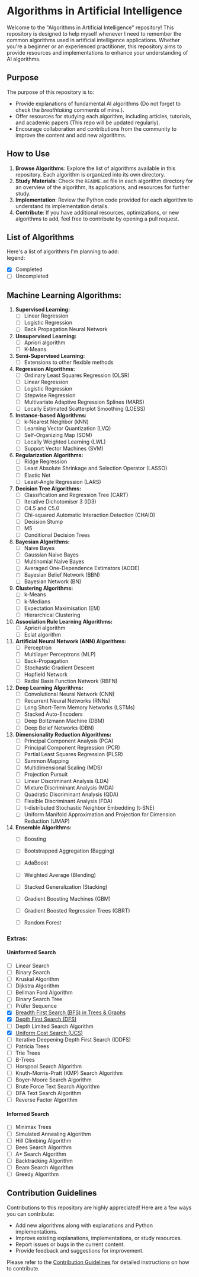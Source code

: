 # Algorithms in Artificial Intelligence

Welcome to the "Algorithms in Artificial Intelligence" repository! This repository is designed to help myself whenever I need to remember the common algorithms used in artificial intelligence applications. 
Whether you're a beginner or an experienced practitioner, this repository aims to provide resources and implementations to enhance your understanding of AI algorithms.

## Purpose

The purpose of this repository is to:

- Provide explanations of fundamental AI algorithms (Do not forget to check the _breathtaking_ comments of mine.).
- Offer resources for studying each algorithm, including articles, tutorials, and academic papers (This repo will be updated regularly).
- Encourage collaboration and contributions from the community to improve the content and add new algorithms.

## How to Use

1. **Browse Algorithms**: Explore the list of algorithms available in this repository. Each algorithm is organized into its own directory.
2. **Study Materials**: Check the `README.md` file in each algorithm directory for an overview of the algorithm, its applications, and resources for further study.
3. **Implementation**: Review the Python code provided for each algorithm to understand its implementation details.
4. **Contribute**: If you have additional resources, optimizations, or new algorithms to add, feel free to contribute by opening a pull request.

## List of Algorithms

Here's a list of algorithms I'm planning to add: </br>
legend: 
- [x] Completed
- [ ] Uncompleted

## Machine Learning Algorithms:

1. **Supervised Learning:**
   - [ ] Linear Regression
   - [ ] Logistic Regression
   - [ ] Back Propagation Neural Network

2. **Unsupervised Learning:**
   - [ ] Apriori algorithm
   - [ ] K-Means

3. **Semi-Supervised Learning:**
   - [ ] Extensions to other flexible methods

4. **Regression Algorithms:**
   - [ ] Ordinary Least Squares Regression (OLSR)
   - [ ] Linear Regression
   - [ ] Logistic Regression
   - [ ] Stepwise Regression
   - [ ] Multivariate Adaptive Regression Splines (MARS)
   - [ ] Locally Estimated Scatterplot Smoothing (LOESS)

5. **Instance-based Algorithms:**
   - [ ] k-Nearest Neighbor (kNN)
   - [ ] Learning Vector Quantization (LVQ)
   - [ ] Self-Organizing Map (SOM)
   - [ ] Locally Weighted Learning (LWL)
   - [ ] Support Vector Machines (SVM)

6. **Regularization Algorithms:**
   - [ ] Ridge Regression
   - [ ] Least Absolute Shrinkage and Selection Operator (LASSO)
   - [ ] Elastic Net
   - [ ] Least-Angle Regression (LARS)

7. **Decision Tree Algorithms:**
   - [ ] Classification and Regression Tree (CART)
   - [ ] Iterative Dichotomiser 3 (ID3)
   - [ ] C4.5 and C5.0
   - [ ] Chi-squared Automatic Interaction Detection (CHAID)
   - [ ] Decision Stump
   - [ ] M5
   - [ ] Conditional Decision Trees

8. **Bayesian Algorithms:**
   - [ ] Naive Bayes
   - [ ] Gaussian Naive Bayes
   - [ ] Multinomial Naive Bayes
   - [ ] Averaged One-Dependence Estimators (AODE)
   - [ ] Bayesian Belief Network (BBN)
   - [ ] Bayesian Network (BN)

9. **Clustering Algorithms:**
   - [ ] k-Means
   - [ ] k-Medians
   - [ ] Expectation Maximisation (EM)
   - [ ] Hierarchical Clustering

10. **Association Rule Learning Algorithms:**
    - [ ] Apriori algorithm
    - [ ] Eclat algorithm

11. **Artificial Neural Network (ANN) Algorithms:**
    - [ ] Perceptron
    - [ ] Multilayer Perceptrons (MLP)
    - [ ] Back-Propagation
    - [ ] Stochastic Gradient Descent
    - [ ] Hopfield Network
    - [ ] Radial Basis Function Network (RBFN)

12. **Deep Learning Algorithms:**
    - [ ] Convolutional Neural Network (CNN)
    - [ ] Recurrent Neural Networks (RNNs)
    - [ ] Long Short-Term Memory Networks (LSTMs)
    - [ ] Stacked Auto-Encoders
    - [ ] Deep Boltzmann Machine (DBM)
    - [ ] Deep Belief Networks (DBN)

13. **Dimensionality Reduction Algorithms:**
    - [ ] Principal Component Analysis (PCA)
    - [ ] Principal Component Regression (PCR)
    - [ ] Partial Least Squares Regression (PLSR)
    - [ ] Sammon Mapping
    - [ ] Multidimensional Scaling (MDS)
    - [ ] Projection Pursuit
    - [ ] Linear Discriminant Analysis (LDA)
    - [ ] Mixture Discriminant Analysis (MDA)
    - [ ] Quadratic Discriminant Analysis (QDA)
    - [ ] Flexible Discriminant Analysis (FDA)
    - [ ] t-distributed Stochastic Neighbor Embedding (t-SNE)
    - [ ] Uniform Manifold Approximation and Projection for Dimension Reduction (UMAP)

14. **Ensemble Algorithms:**
    - [ ] Boosting
    - [ ] Bootstrapped Aggregation (Bagging)
    - [ ] AdaBoost
    - [ ] Weighted Average (Blending)
    - [ ] Stacked Generalization (Stacking)
    - [ ] Gradient Boosting Machines (GBM)
    - [ ] Gradient Boosted Regression Trees (GBRT)
    - [ ] Random Forest
   

### Extras:

#### Uninformed Search

- [ ] Linear Search
- [ ] Binary Search
- [ ] Kruskal Algorithm
- [ ] Dijkstra Algorithm
- [ ] Bellman Ford Algorithm
- [ ] Binary Search Tree
- [ ] Prüfer Sequence
- [x] [Breadth First Search (BFS) in Trees & Graphs](https://github.com/EzgiTastan/AlgorithmsInArtificialIntelligence/blob/main/Search_Algorithms/BFS-breadth-first-search.py)
- [x] [Depth First Search (DFS)](https://github.com/EzgiTastan/AlgorithmsInArtificialIntelligence/blob/main/Search_Algorithms/DFS-depth-first-search.py)
- [ ] Depth Limited Search Algorithm
- [x] [Uniform Cost Search (UCS)](https://github.com/EzgiTastan/AlgorithmsInArtificialIntelligence/blob/main/Search_Algorithms/UCS-uniform-cost-search.py)
- [ ] Iterative Deepening Depth First Search (IDDFS)
- [ ] Patricia Trees
- [ ] Trie Trees
- [ ] B-Trees
- [ ] Horspool Search Algorithm
- [ ] Knuth-Morris-Pratt (KMP) Search Algorithm
- [ ] Boyer-Moore Search Algorithm
- [ ] Brute Force Text Search Algorithm
- [ ] DFA Text Search Algorithm
- [ ] Reverse Factor Algorithm

#### Informed Search

- [ ] Minimax Trees
- [ ] Simulated Annealing Algorithm
- [ ] Hill Climbing Algorithm
- [ ] Bees Search Algorithm
- [ ] A* Search Algorithm
- [ ] Backtracking Algorithm
- [ ] Beam Search Algorithm
- [ ] Greedy Algorithm

## Contribution Guidelines

Contributions to this repository are highly appreciated! Here are a few ways you can contribute:

- Add new algorithms along with explanations and Python implementations.
- Improve existing explanations, implementations, or study resources.
- Report issues or bugs in the current content.
- Provide feedback and suggestions for improvement.

Please refer to the [Contribution Guidelines](CONTRIBUTING.md) for detailed instructions on how to contribute.

